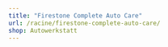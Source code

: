 ```yaml
---
title: "Firestone Complete Auto Care"
url: /racine/firestone-complete-auto-care/
shop: Autowerkstatt
---
```

